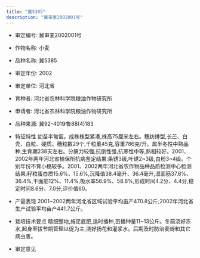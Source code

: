```yaml
---
title: "冀5385"
description: "冀审麦2002001号"
---
```

* 审定编号:  冀审麦2002001号

*  作物名称:  小麦

*  品种名称:  冀5385

*  审定年份:  2002

*  审定单位:  河北省

* 育种者:  河北省农林科学院粮油作物研究所

*  申请者:  河北省农林科学院粮油作物研究所

*  品种来源:  冀92-4019∕鲁88(4)183

*  特征特性
幼苗半匍匐。成株株型紧凑,株高75厘米左右。穗纺缍型,长芒、白壳、白粒、硬质。穗粒数29个,千粒重45克,容重786克/升。属半冬性中熟品种,生育期238天左右。分蘖力较强,抗倒性强,抗寒性中等,熟相较好。2001、2002年两年河北省植保所抗病鉴定结果:条锈3级,叶锈2~3级,白粉3~4级。个别年份不育小穗较多。2001、2002两年河北省农作物品种品质检测中心检测结果:籽粒蛋白质15.6%、15.6%,沉降值38.4毫升、36.4毫升,湿面筋37.8%、36.4%,干面筋12%、11.4%,吸水率56.9%、58.6%,形成时间4.2分、4.4分,稳定时间8.6分、7.0分,评价值60。

*  产量表现
2001~2002两年河北省区域试验平均亩产470.8公斤;2002年河北省生产试验平均亩产441.7公斤。

*  栽培技术要点
精细整地,施足底肥,适时播种,亩播种量11~13公斤。冬前浇好冻水,起身至拔节期管理以促为主,浇好扬花和灌浆水。后期及时防治麦蚜和其它病虫害。

*  审定意见

